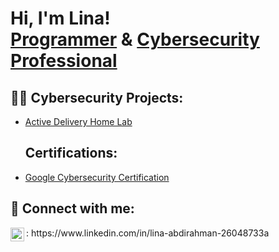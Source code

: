 <h1>Hi, I'm Lina! <br/><a href="https://github.com/labdirahman">Programmer</a> & <a href="https://www.linkedin.com/in/lina-abdirahman-26048733a">Cybersecurity Professional</a>

<h2>👨‍💻 Cybersecurity Projects:</h2>

  - [Active Delivery Home Lab](https://github.com/joshmadakor1/Algorithms-Practice)

    <h2> Certifications:</h2>
  - [Google Cybersecurity Certification](https://drive.google.com/file/d/11yjxqrzyL8c6RB6ErY5G678QvfjBBNZn/view?usp=sharing)

<h2> 🤳 Connect with me:</h2>
<img align="left" alt="JoshMadakor | LinkedIn" width="22px" src="https://cdn.jsdelivr.net/npm/simple-icons@v3/icons/linkedin.svg" />: https://www.linkedin.com/in/lina-abdirahman-26048733a

<!--
**joshmadakor1/joshmadakor1** is a ✨ _special_ ✨ repository because its `README.md` (this file) appears on your GitHub profile.

Here are some ideas to get you started:

- 🔭 I’m currently working on ...
- 🌱 I’m currently learning ...
- 👯 I’m looking to collaborate on ...
- 🤔 I’m looking for help with ...
- 💬 Ask me about ...
- 📫 How to reach me: ...
- 😄 Pronouns: ...
- ⚡ Fun fact: ...
-->
